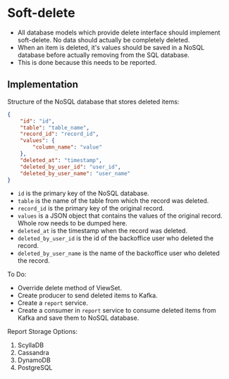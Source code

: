 # Soft-delete

- All database models which provide delete interface should implement soft-delete. No data should actually be completely deleted.
- When an item is deleted, it's values should be saved in a NoSQL database before actually removing from the SQL database.
- This is done because this needs to be reported.

## Implementation

Structure of the NoSQL database that stores deleted items:

```json
{
    "id": "id",
    "table": "table_name",
    "record_id": "record_id",
    "values": {
        "column_name": "value"
    },
    "deleted_at": "timestamp",
    "deleted_by_user_id": "user_id",
    "deleted_by_user_name": "user_name"
}
```

- `id` is the primary key of the NoSQL database.
- `table` is the name of the table from which the record was deleted.
- `record_id` is the primary key of the original record.
- `values` is a JSON object that contains the values of the original record. Whole row needs to be dumped here.
- `deleted_at` is the timestamp when the record was deleted.
- `deleted_by_user_id` is the id of the backoffice user who deleted the record.
- `deleted_by_user_name` is the name of the backoffice user who deleted the record.


To Do:

- Override delete method of ViewSet.
- Create producer to send deleted items to Kafka.
- Create a `report` service.
- Create a consumer in `report` service to consume deleted items from Kafka and save them to NoSQL database.

Report Storage Options:
1. ScyllaDB
2. Cassandra
3. DynamoDB
4. PostgreSQL
